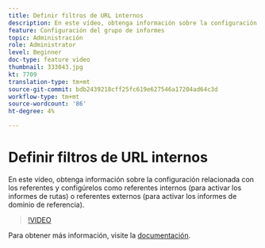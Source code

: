 ```yaml
---
title: Definir filtros de URL internos
description: En este vídeo, obtenga información sobre la configuración relacionada con los referentes y configúrelos como referentes internos (para activar los informes de rutas) o referentes externos (para activar los informes de dominio de referencia).
feature: Configuración del grupo de informes
topic: Administración
role: Administrator
level: Beginner
doc-type: feature video
thumbnail: 333043.jpg
kt: 7709
translation-type: tm+mt
source-git-commit: bdb2439218cff25fc619e627546a17204ad64c3d
workflow-type: tm+mt
source-wordcount: '86'
ht-degree: 4%

---
```



# Definir filtros de URL internos

En este vídeo, obtenga información sobre la configuración relacionada con los referentes y configúrelos como referentes internos (para activar los informes de rutas) o referentes externos (para activar los informes de dominio de referencia).

>[!VIDEO](https://video.tv.adobe.com/v/333043/?quality=12&learn=on)

Para obtener más información, visite la [documentación](https://experienceleague.adobe.com/docs/analytics/admin/admin-tools/internal-url-filter-admin.html).
